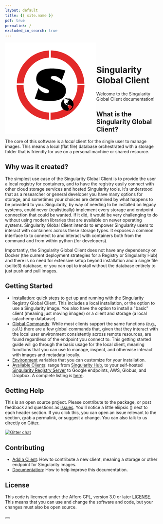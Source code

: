 ```yaml
---
layout: default
title: {{ site.name }}
pdf: true
permalink: /
excluded_in_search: true
---
```


<div style="float:right; margin-bottom:50px; color:#666">
</div>

<div>
    <img src="img/logo.png" style="float:left">
</div><br><br>


# Singularity Global Client
Welcome to the Singularity Global Client documentation! 

## What is the Singularity Global Client?
The core of this software is a *local* client for the single user to manage images. 
This means a local (flat file) database orchestrated with a storage folder that is 
friendly for use on a personal machine or shared resource.

## Why was it created?
The simplest use case of the Singularity Global Client is to provide the user a 
local registry for containers, and to have the registry easily connect with other 
cloud storage services and hosted Singularity tools. It's understood that as a 
researcher or general developer you have many options for storage, and sometimes 
your choices are determined by what happens to be provided to you. Singularity, 
by way of needing to be installed on legacy systems, could never (realistically) 
implement every storage and endpoint connection that could be wanted. If it did, 
it would be very challenging to do without using modern libraries that are available 
on newer operating systems. Singularity Global Client intends to empower Singularity 
users to interact with containers across these storage types. It exposes a common 
interface to to connect to and interact with containers both from the command 
and from within python (for developers).

Importantly, the Singularity Global Client does not have any dependency on Docker 
(the current deployment strategies for a Registry or Singularity Hub) and there 
is no need for extensive setup beyond installation and a single file (sqlite3) database,
or you can opt to install without the database entirely to just push and pull images.
 
<script src="https://asciinema.org/a/154519.js" id="asciicast-154519" data-speed="4" data-width="100%" async></script>


## Getting Started
 - [Installation](install): quick steps to get up and running with the Singularity Registry Global Client. This includes a local installation, or the option to use a Singularity image. You also have the option to install a "basic" client (meaning just moving images) or a client and storage (a local sqlachemy database).
 - [Global Commands](commands): While most clients support the same functions (e.g., `pull`) there are a few global commands that, given that they interact with the local user environment consistently across remote resources, are found regardless of the endpoint you connect to. This getting started guide will go through the basic usage for the local client, meaning functions that you can use to manage, inspect, and otherwise interact with images and metadata locally.
 - [Environment](environment) variables that you can customize for your installation.
 - [Available Clients](clients): range from <a href="https://www.singularity-hub.org" target="_blank">Singularity Hub</a>, to your self-hosted <a href="https://singularityhub.github.io/sregistry" target="_blank">Singularity Registry Server</a> to Google endpoints, AWS, Globus, and Dropbox. A complete listing is [here](/sregistry-cli/clients).

## Getting Help
This is an open source project. Please contribute to the package, or post feedback and questions as <a href="https://github.com/singularityhub/sregistry-cli" target="_blank">issues</a>. You'll notice a little eliipsis (<i class="fa fa-ellipsis-h"></i>) next to each header section. If you click this, you can open an issue relevant to the section, grab a permalink, or suggest a change. You can also talk to us directly on Gitter.

[![Gitter chat](https://badges.gitter.im/gitterHQ/gitter.png)](https://gitter.im/singularityhub/lobby)


## Contributing
 - [Add a Client](/sregistry-cli/contribute-client): How to contribute a new client, meaning a storage or other endpoint for Singularity images.
 - [Documentation](/sregistry-cli/contribute-docs): How to help improve this documentation.

## License

This code is licensed under the Affero GPL, version 3.0 or later [LICENSE](https://github.com/singularityhub/sregistry-cli/blob/master/LICENSE).
This means that you can use and change the software and code, but your changes must also be open source.

<div>
    <a href="/sregistry-cli/getting-started"><button class="next-button btn btn-primary"><i class="fa fa-chevron-right"></i> </button></a>
</div><br>
